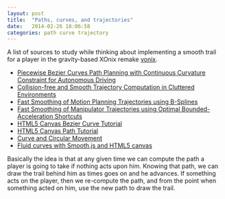 ```yaml
---
layout: post
title:  "Paths, curves, and trajectories"
date:   2014-02-26 18:06:58
categories: path curve trajectory
---
```


A list of sources to study while thinking about implementing a
smooth trail for a player in the gravity-based XOnix remake
[vonix](https://github.com/valera-rozuvan/vonix).

- [Piecewise Bezier Curves Path Planning with Continuous Curvature Constraint for Autonomous Driving](http://users.soe.ucsc.edu/~elkaim/Documents/ChoiBezierChapter.pdf)
- [Collision-free and Smooth Trajectory Computation in Cluttered Environments](http://gamma.cs.unc.edu/SPATH/paper/ijrr.pdf)
- [Fast Smoothing of Motion Planning Trajectories using B-Splines](https://wwwx.cs.unc.edu/~panj/index_files/files/ICRA11.pdf)
- [Fast Smoothing of Manipulator Trajectories using Optimal Bounded-Acceleration Shortcuts](http://www.cs.indiana.edu/~hauserk/papers/icra10-smoothing.pdf)
- [HTML5 Canvas Bezier Curve Tutorial](http://www.html5canvastutorials.com/tutorials/html5-canvas-bezier-curves)
- [HTML5 Canvas Path Tutorial](http://www.html5canvastutorials.com/tutorials/html5-canvas-paths)
- [Curve and Circular Movement](https://www.inkling.com/read/html5-canvas-fulton-fulton-1st/chapter-5/curve-and-circular-movement)
- [Fluid curves with Smooth.js and HTML5 canvas](http://osuushi.github.io/2012/03/19/smoothjsdemo.html)

Basically the idea is that at any given time we can compute the path
a player is going to take if nothing acts upon him. Knowing that path,
we can draw the trail behind him as times goes on and he advances.
If something acts on the player, then we re-compute the path, and from
the point when something acted on him, use the new path to draw the
trail.
